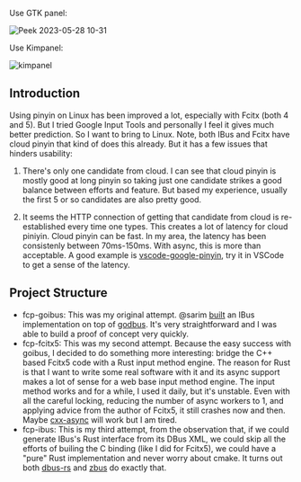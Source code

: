 Use GTK panel:

![Peek 2023-05-28 10-31](https://github.com/qingxiang-jia/full-cloud-pinyin/assets/5571586/a366969e-40ba-4ec5-b2e7-ae25808e0fcd)

Use Kimpanel:

![kimpanel](https://github.com/qingxiang-jia/full-cloud-pinyin/assets/5571586/e107b938-5411-445e-8986-462d202d7f58)


## Introduction

Using pinyin on Linux has been improved a lot, especially with Fcitx (both 4 and 5). But I tried Google Input Tools and personally I feel it gives much better prediction. So I want to bring to Linux. Note, both IBus and Fcitx have cloud pinyin that kind of does this already. But it has a few issues that hinders usability:

1. There's only one candidate from cloud. I can see that cloud pinyin is mostly good at long pinyin so taking just one candidate strikes a good balance between efforts and feature. But based my experience, usually the first 5 or so candidates are also pretty good.

2. It seems the HTTP connection of getting that candidate from cloud is re-established every time one types. This creates a lot of latency for cloud piniyin. Cloud pinyin can be fast. In my area, the latency has been consistenly between 70ms-150ms. With async, this is more than acceptable. A good example is [vscode-google-pinyin](https://github.com/zyctree/vscode-google-pinyin), try it in VSCode to get a sense of the latency.

## Project Structure

- fcp-goibus: This was my original attempt. @sarim [built](https://github.com/sarim/goibus) an IBus implementation on top of [godbus](https://github.com/godbus/dbus). It's very straightforward and I was able to build a proof of concept very quickly.
- fcp-fcitx5: This was my second attempt. Because the easy success with goibus, I decided to do something more interesting: bridge the C++ based Fcitx5 code with a Rust input method engine. The reason for Rust is that I want to write some real software with it and its async support makes a lot of sense for a web base input method engine. The input method works and for a while, I used it daily, but it's unstable. Even with all the careful locking, reducing the number of async workers to 1, and applying advice from the author of Fcitx5, it still crashes now and then.  Maybe [cxx-async](https://github.com/pcwalton/cxx-async) will work but I am tired.
- fcp-ibus: This is my third attempt, from the observation that, if we could generate IBus's Rust interface from its DBus XML, we could skip all the efforts of builing the C binding (like I did for Fcitx5), we could have a "pure" Rust implementation and never worry about cmake. It turns out both [dbus-rs](https://github.com/diwic/dbus-rs) and [zbus](https://github.com/dbus2/zbus/) do exactly that.
